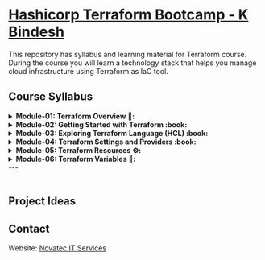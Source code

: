 # [Hashicorp Terraform Bootcamp - K Bindesh](https://novatec.co.in/)

This repository has syllabus and learning material for Terraform course.
During the course you will learn a technology stack that helps you manage cloud infrastructure using Terraform as IaC tool.

## Course Syllabus

<details>
 <summary> <b> Module-01: Terraform Overview 🌼: </b>  </summary>
  
 * Introduction to IaC and Hashicorp Terraform
 
 * Terraform Architecture
 
 * Terraform Real world use-cases
  
 * Other IaC tools in the market
  
 * IaC vs Configuration Management Tools
    
</details>

<details>
 <summary> <b> Module-02: Getting Started with Terraform :book: </b>  </summary>
  
  *  Terraform Editions

  *  Installation and Setting-up environment for Terraform

  *  Understanding Terraform Basics - Providers | Modules | Resources

  *  Terraform Files and Directory Structure

  *  <b>Hands-on Labs</b>
    
</details>
<details>
 <summary> <b> Module-03: Exploring Terraform Language (HCL) :book: </b>  </summary>
  
  *  Terraform Language: Building blocks

  *  Terraform Language: Top-Level blocks
     - terraform
     - provider
     - resource
     - variable
     - output
     - data
     - local
     - module
  * Terraform Version Constraints
    
  *  <b>Hands-on Labs</b>
    
</details>
<details>
 <summary> <b> Module-04: Terraform Settings and Providers :book: </b>  </summary>
    
</details>
<details>
 <summary> <b> Module-05: Terraform Resources ⚙️: </b>  </summary>
    
</details>
<details>
 <summary> <b> Module-06: Terraform Variables 🚥: </b>  </summary>
    
</details>
 ---<br><br>
  
## Project Ideas

## Contact
Website: [Novatec IT Services](https://novatec.co.in/)
